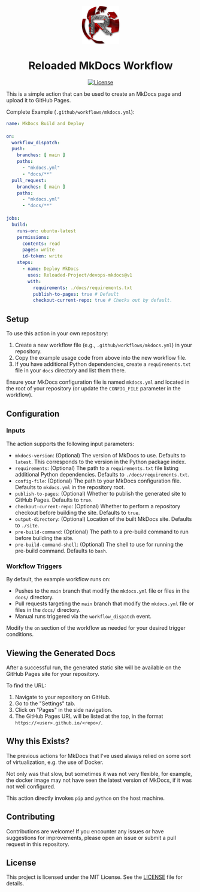 <div align="center">
  <a href="https://github.com/Reloaded-Project/reloaded-templates-rust" target="_blank">
    <img src="assets/reloaded-logo.png" alt="reloaded Logo" width="100"/>
  </a>

  <h1 align="center">Reloaded MkDocs Workflow</h1>

  <p>
    <a href="LICENSE">
      <img src="https://img.shields.io/badge/License-MIT-blue.svg" alt="License">
    </a>
  </p>
</div>

This is a simple action that can be used to create an MkDocs page and upload it to GitHub Pages.

Complete Example (`.github/workflows/mkdocs.yml`):

```yaml
name: MkDocs Build and Deploy

on:
  workflow_dispatch:
  push:
    branches: [ main ]
    paths:
      - "mkdocs.yml"
      - "docs/**"
  pull_request:
    branches: [ main ]
    paths:
      - "mkdocs.yml"
      - "docs/**"

jobs:
  build:
    runs-on: ubuntu-latest
    permissions:
      contents: read
      pages: write
      id-token: write
    steps:
      - name: Deploy MkDocs
        uses: Reloaded-Project/devops-mkdocs@v1
        with:
          requirements: ./docs/requirements.txt
          publish-to-pages: true # Default
          checkout-current-repo: true # Checks out by default.
```

## Setup

To use this action in your own repository:

1. Create a new workflow file (e.g., `.github/workflows/mkdocs.yml`) in your repository.
2. Copy the example usage code from above into the new workflow file.
3. If you have additional Python dependencies, create a `requirements.txt` file in your `docs` directory and list them there. 

Ensure your MkDocs configuration file is named `mkdocs.yml` and located in the root of your
repository (or update the `CONFIG_FILE` parameter in the workflow).

## Configuration

### Inputs

The action supports the following input parameters:

- `mkdocs-version`: (Optional) The version of MkDocs to use. Defaults to `latest`. This corresponds to the version in the Python package index.
- `requirements`: (Optional) The path to a `requirements.txt` file listing additional Python dependencies. Defaults to `./docs/requirements.txt`.
- `config-file`: (Optional) The path to your MkDocs configuration file. Defaults to `mkdocs.yml` in the repository root.
- `publish-to-pages`: (Optional) Whether to publish the generated site to GitHub Pages. Defaults to `true`.
- `checkout-current-repo`: (Optional) Whether to perform a repository checkout before building the site. Defaults to `true`.
- `output-directory`: (Optional) Location of the built MkDocs site. Defaults to `./site`.
- `pre-build-command`: (Optional) The path to a pre-build command to run before building the site.
- `pre-build-command-shell`: (Optional) The shell to use for running the pre-build command. Defaults to `bash`.

### Workflow Triggers

By default, the example workflow runs on:

- Pushes to the `main` branch that modify the `mkdocs.yml` file or files in the `docs/` directory. 
- Pull requests targeting the `main` branch that modify the `mkdocs.yml` file or files in the `docs/` directory.
- Manual runs triggered via the `workflow_dispatch` event.

Modify the `on` section of the workflow as needed for your desired trigger conditions.

## Viewing the Generated Docs

After a successful run, the generated static site will be available on the GitHub Pages site for your repository. 

To find the URL:

1. Navigate to your repository on GitHub.
2. Go to the "Settings" tab.
3. Click on "Pages" in the side navigation.
4. The GitHub Pages URL will be listed at the top, in the format `https://<user>.github.io/<repo>/`.

## Why this Exists?

The previous actions for MkDocs that I've used always relied on some sort of virtualization,
e.g. the use of Docker.

Not only was that slow, but sometimes it was not very flexible, for example, the docker
image may not have seen the latest version of MkDocs, if it was not well configured.

This action directly invokes `pip` and `python` on the host machine.

## Contributing

Contributions are welcome! If you encounter any issues or have suggestions for improvements,
please open an issue or submit a pull request in this repository.

## License

This project is licensed under the MIT License. See the [LICENSE](LICENSE) file for details.